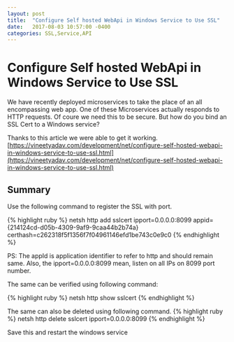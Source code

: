 ```yaml
---
layout: post
title:  "Configure Self hosted WebApi in Windows Service to Use SSL"
date:   2017-08-03 10:57:00 -0400
categories: SSL,Service,API
---
```

# Configure Self hosted WebApi in Windows Service to Use SSL #

We have recently deployed microservices to take the place of an all encompassing web app.  One of these Microservices actually responds to HTTP requests.  Of coure we need this to be secure.  But how do you bind an SSL Cert to a Windows service?

Thanks to this article we were able to get it working.    
[https://vineetyadav.com/development/net/configure-self-hosted-webapi-in-windows-service-to-use-ssl.html](https://vineetyadav.com/development/net/configure-self-hosted-webapi-in-windows-service-to-use-ssl.html)


## Summary ##

Use the following command to register the SSL with port.

{% highlight ruby %} 
netsh http add sslcert ipport=0.0.0.0:8099 appid={214124cd-d05b-4309-9af9-9caa44b2b74a} certhash=‎c262318f5f1356f7f04961146efd1be743c0e9c0
{% endhighlight %}

PS: The appId is application identifier to refer to http and should remain same. Also, the ipport=0.0.0.0:8099 mean, listen on all IPs on 8099 port number.

The same can be verified using following command:

{% highlight ruby %} 
netsh http show sslcert
{% endhighlight %}

The same can also be deleted using following command.
{% highlight ruby %} 
netsh http delete sslcert ipport=0.0.0.0:8099
{% endhighlight %}

Save this and restart the windows service
